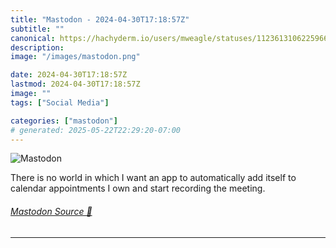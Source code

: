 ```yaml
---
title: "Mastodon - 2024-04-30T17:18:57Z"
subtitle: ""
canonical: https://hachyderm.io/users/mweagle/statuses/112361310622596671
description:
image: "/images/mastodon.png"

date: 2024-04-30T17:18:57Z
lastmod: 2024-04-30T17:18:57Z
image: ""
tags: ["Social Media"]

categories: ["mastodon"]
# generated: 2025-05-22T22:29:20-07:00
---
```

![Mastodon](/images/mastodon.png)

<p>There is no world in which I want an app to automatically add itself to calendar appointments I own and start recording the meeting.</p>


###### [Mastodon Source 🐘](https://hachyderm.io/@mweagle/112361310622596671)

___
